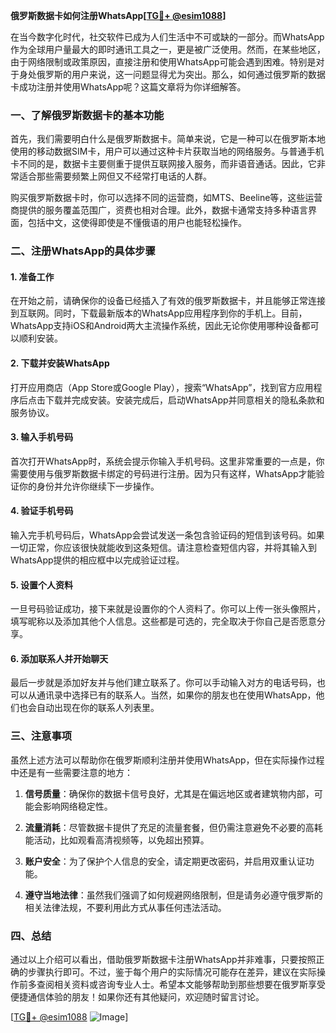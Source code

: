 **俄罗斯数据卡如何注册WhatsApp[[TG💪+ @esim1088](https://t.me/s/esim1088)]**

在当今数字化时代，社交软件已成为人们生活中不可或缺的一部分。而WhatsApp作为全球用户量最大的即时通讯工具之一，更是被广泛使用。然而，在某些地区，由于网络限制或政策原因，直接注册和使用WhatsApp可能会遇到困难。特别是对于身处俄罗斯的用户来说，这一问题显得尤为突出。那么，如何通过俄罗斯的数据卡成功注册并使用WhatsApp呢？这篇文章将为你详细解答。

### 一、了解俄罗斯数据卡的基本功能

首先，我们需要明白什么是俄罗斯数据卡。简单来说，它是一种可以在俄罗斯本地使用的移动数据SIM卡，用户可以通过这种卡片获取当地的网络服务。与普通手机卡不同的是，数据卡主要侧重于提供互联网接入服务，而非语音通话。因此，它非常适合那些需要频繁上网但又不经常打电话的人群。

购买俄罗斯数据卡时，你可以选择不同的运营商，如MTS、Beeline等，这些运营商提供的服务覆盖范围广，资费也相对合理。此外，数据卡通常支持多种语言界面，包括中文，这使得即使是不懂俄语的用户也能轻松操作。

### 二、注册WhatsApp的具体步骤

#### 1. 准备工作
在开始之前，请确保你的设备已经插入了有效的俄罗斯数据卡，并且能够正常连接到互联网。同时，下载最新版本的WhatsApp应用程序到你的手机上。目前，WhatsApp支持iOS和Android两大主流操作系统，因此无论你使用哪种设备都可以顺利安装。

#### 2. 下载并安装WhatsApp
打开应用商店（App Store或Google Play），搜索“WhatsApp”，找到官方应用程序后点击下载并完成安装。安装完成后，启动WhatsApp并同意相关的隐私条款和服务协议。

#### 3. 输入手机号码
首次打开WhatsApp时，系统会提示你输入手机号码。这里非常重要的一点是，你需要使用与俄罗斯数据卡绑定的号码进行注册。因为只有这样，WhatsApp才能验证你的身份并允许你继续下一步操作。

#### 4. 验证手机号码
输入完手机号码后，WhatsApp会尝试发送一条包含验证码的短信到该号码。如果一切正常，你应该很快就能收到这条短信。请注意检查短信内容，并将其输入到WhatsApp提供的相应框中以完成验证过程。

#### 5. 设置个人资料
一旦号码验证成功，接下来就是设置你的个人资料了。你可以上传一张头像照片，填写昵称以及添加其他个人信息。这些都是可选的，完全取决于你自己是否愿意分享。

#### 6. 添加联系人并开始聊天
最后一步就是添加好友并与他们建立联系了。你可以手动输入对方的电话号码，也可以从通讯录中选择已有的联系人。当然，如果你的朋友也在使用WhatsApp，他们也会自动出现在你的联系人列表里。

### 三、注意事项

虽然上述方法可以帮助你在俄罗斯顺利注册并使用WhatsApp，但在实际操作过程中还是有一些需要注意的地方：

1. **信号质量**：确保你的数据卡信号良好，尤其是在偏远地区或者建筑物内部，可能会影响网络稳定性。
   
2. **流量消耗**：尽管数据卡提供了充足的流量套餐，但仍需注意避免不必要的高耗能活动，比如观看高清视频等，以免超出预算。

3. **账户安全**：为了保护个人信息的安全，请定期更改密码，并启用双重认证功能。

4. **遵守当地法律**：虽然我们强调了如何规避网络限制，但是请务必遵守俄罗斯的相关法律法规，不要利用此方式从事任何违法活动。

### 四、总结

通过以上介绍可以看出，借助俄罗斯数据卡注册WhatsApp并非难事，只要按照正确的步骤执行即可。不过，鉴于每个用户的实际情况可能存在差异，建议在实际操作前多查阅相关资料或咨询专业人士。希望本文能够帮助到那些想要在俄罗斯享受便捷通信体验的朋友！如果你还有其他疑问，欢迎随时留言讨论。

[[TG💪+ @esim1088](https://t.me/s/esim1088) ![Image](https://i.postimg.cc/4NQfJmqS/Snipaste-2025-05-13-00-14-12.png)]
